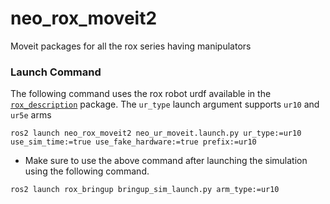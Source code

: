 # neo_rox_moveit2
Moveit packages for all the rox series having manipulators

### Launch Command

The following command uses the rox robot urdf available in the [`rox_description`](https://github.com/neobotix/rox/tree/rolling/rox_description) package. The `ur_type` launch argument supports `ur10` and `ur5e` arms

`ros2 launch neo_rox_moveit2 neo_ur_moveit.launch.py ur_type:=ur10 use_sim_time:=true use_fake_hardware:=true prefix:=ur10`

- Make sure to use the above command after launching the simulation using the following command.
 
`ros2 launch rox_bringup bringup_sim_launch.py arm_type:=ur10`